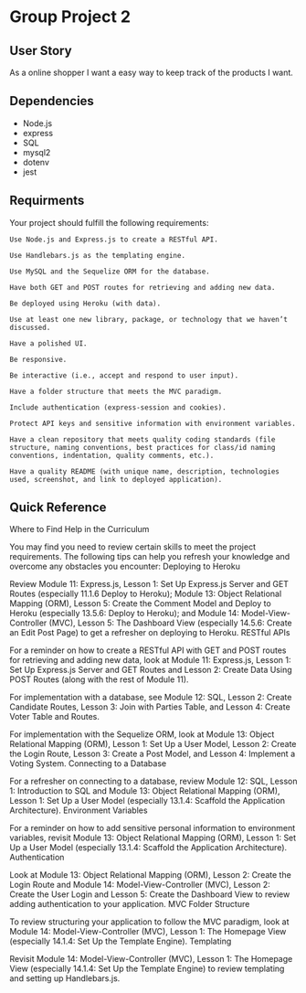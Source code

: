 # Group Project 2

## User Story 

As a online shopper I want a easy way to keep track of the products I want. 

## Dependencies
- Node.js
- express
- SQL
- mysql2
- dotenv
- jest 




## Requirments 

Your project should fulfill the following requirements:

    Use Node.js and Express.js to create a RESTful API.

    Use Handlebars.js as the templating engine.

    Use MySQL and the Sequelize ORM for the database.

    Have both GET and POST routes for retrieving and adding new data.

    Be deployed using Heroku (with data).

    Use at least one new library, package, or technology that we haven’t discussed.

    Have a polished UI.

    Be responsive.

    Be interactive (i.e., accept and respond to user input).

    Have a folder structure that meets the MVC paradigm.

    Include authentication (express-session and cookies).

    Protect API keys and sensitive information with environment variables.

    Have a clean repository that meets quality coding standards (file structure, naming conventions, best practices for class/id naming conventions, indentation, quality comments, etc.).

    Have a quality README (with unique name, description, technologies used, screenshot, and link to deployed application).


## Quick Reference 

Where to Find Help in the Curriculum

You may find you need to review certain skills to meet the project requirements. The following tips can help you refresh your knowledge and overcome any obstacles you encounter:
Deploying to Heroku

Review Module 11: Express.js, Lesson 1: Set Up Express.js Server and GET Routes (especially 11.1.6 Deploy to Heroku); Module 13: Object Relational Mapping (ORM), Lesson 5: Create the Comment Model and Deploy to Heroku (especially 13.5.6: Deploy to Heroku); and Module 14: Model-View-Controller (MVC), Lesson 5: The Dashboard View (especially 14.5.6: Create an Edit Post Page) to get a refresher on deploying to Heroku.
RESTful APIs

For a reminder on how to create a RESTful API with GET and POST routes for retrieving and adding new data, look at Module 11: Express.js, Lesson 1: Set Up Express.js Server and GET Routes and Lesson 2: Create Data Using POST Routes (along with the rest of Module 11).

For implementation with a database, see Module 12: SQL, Lesson 2: Create Candidate Routes, Lesson 3: Join with Parties Table, and Lesson 4: Create Voter Table and Routes.

For implementation with the Sequelize ORM, look at Module 13: Object Relational Mapping (ORM), Lesson 1: Set Up a User Model, Lesson 2: Create the Login Route, Lesson 3: Create a Post Model, and Lesson 4: Implement a Voting System.
Connecting to a Database

For a refresher on connecting to a database, review Module 12: SQL, Lesson 1: Introduction to SQL and Module 13: Object Relational Mapping (ORM), Lesson 1: Set Up a User Model (especially 13.1.4: Scaffold the Application Architecture).
Environment Variables

For a reminder on how to add sensitive personal information to environment variables, revisit Module 13: Object Relational Mapping (ORM), Lesson 1: Set Up a User Model (especially 13.1.4: Scaffold the Application Architecture).
Authentication

Look at Module 13: Object Relational Mapping (ORM), Lesson 2: Create the Login Route and Module 14: Model-View-Controller (MVC), Lesson 2: Create the User Login and Lesson 5: Create the Dashboard View to review adding authentication to your application.
MVC Folder Structure

To review structuring your application to follow the MVC paradigm, look at Module 14: Model-View-Controller (MVC), Lesson 1: The Homepage View (especially 14.1.4: Set Up the Template Engine).
Templating

Revisit Module 14: Model-View-Controller (MVC), Lesson 1: The Homepage View (especially 14.1.4: Set Up the Template Engine) to review templating and setting up Handlebars.js.


